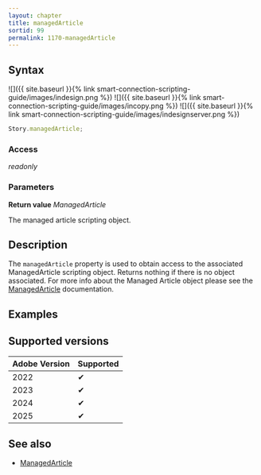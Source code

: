 ```yaml
---
layout: chapter
title: managedArticle
sortid: 99
permalink: 1170-managedArticle
---
```


## Syntax

![]({{ site.baseurl }}{% link smart-connection-scripting-guide/images/indesign.png %}) ![]({{ site.baseurl }}{% link smart-connection-scripting-guide/images/incopy.png %}) ![]({{ site.baseurl }}{% link smart-connection-scripting-guide/images/indesignserver.png %})

```javascript
Story.managedArticle;
```

### Access

_readonly_

### Parameters

**Return value** _ManagedArticle_

The managed article scripting object.

## Description

The `managedArticle` property is used to obtain access to the associated ManagedArticle scripting object. Returns nothing if there is no object associated.
For more info about the Managed Article object please see the [ManagedArticle](../../ManagedArticle/index.md) documentation.

## Examples

## Supported versions

| Adobe Version | Supported |
| ------------- | --------- |
| 2022          | ✔         |
| 2023          | ✔         |
| 2024          | ✔         |
| 2025          | ✔         |

## See also

- [ManagedArticle](../../ManagedArticle/index.md)
